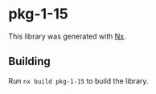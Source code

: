 # pkg-1-15

This library was generated with [Nx](https://nx.dev).

## Building

Run `nx build pkg-1-15` to build the library.
